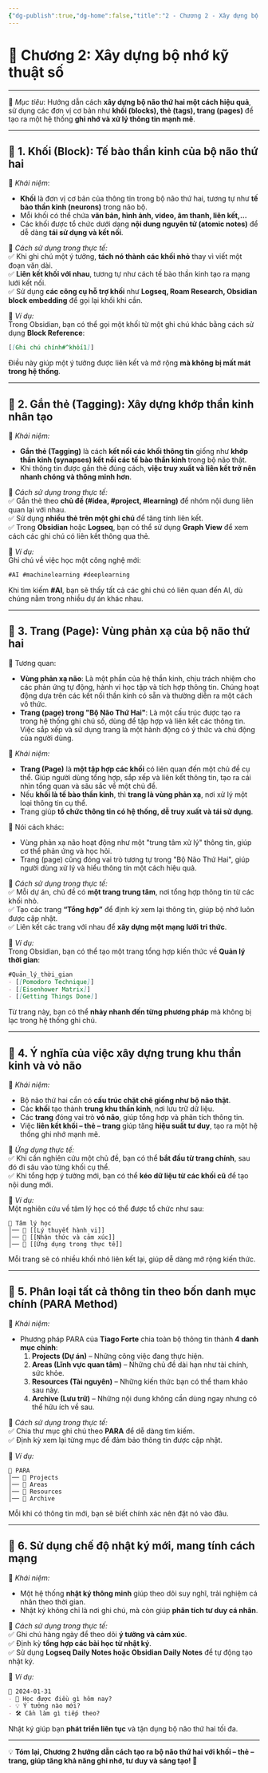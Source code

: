 ```yaml
---
{"dg-publish":true,"dg-home":false,"title":"2 - Chương 2 - Xây dựng bộ nhớ kỹ thuật số","date":"2025-01-31","tags":["sach","sach/bo-nao-thu-hai"],"dg-path":"Books/02 - Bộ Não Thứ Hai - Đồ Tử Bái/2 - Chương 2 - Xây dựng bộ nhớ kỹ thuật số.md","permalink":"/books/02-bo-nao-thu-hai-do-tu-bai/2-chuong-2-xay-dung-bo-nho-ky-thuat-so/","dgPassFrontmatter":true,"updated":"2025-02-23T09:14:22.059+07:00"}
---
```


# **📖 Chương 2: Xây dựng bộ nhớ kỹ thuật số**
---

📌 _Mục tiêu_: Hướng dẫn cách **xây dựng bộ não thứ hai một cách hiệu quả**, sử dụng các đơn vị cơ bản như **khối (blocks), thẻ (tags), trang (pages)** để tạo ra một hệ thống **ghi nhớ và xử lý thông tin mạnh mẽ**.

---

## **🔹 1. Khối (Block): Tế bào thần kinh của bộ não thứ hai**

📌 _Khái niệm_:

- **Khối** là đơn vị cơ bản của thông tin trong bộ não thứ hai, tương tự như **tế bào thần kinh (neurons)** trong não bộ.
- Mỗi khối có thể chứa **văn bản, hình ảnh, video, âm thanh, liên kết,...**
- Các khối được tổ chức dưới dạng **nội dung nguyên tử (atomic notes)** để dễ dàng **tái sử dụng và kết nối**.

📌 _Cách sử dụng trong thực tế:_  
✅ Khi ghi chú một ý tưởng, **tách nó thành các khối nhỏ** thay vì viết một đoạn văn dài.  
✅ **Liên kết khối với nhau**, tương tự như cách tế bào thần kinh tạo ra mạng lưới kết nối.  
✅ Sử dụng **các công cụ hỗ trợ khối** như **Logseq, Roam Research, Obsidian block embedding** để gọi lại khối khi cần.

📌 _Ví dụ:_  
Trong Obsidian, bạn có thể gọi một khối từ một ghi chú khác bằng cách sử dụng **Block Reference**:

```markdown
[[Ghi chú chính#^khối1]]
```

Điều này giúp một ý tưởng được liên kết và mở rộng **mà không bị mất mát trong hệ thống**.

---

## **🔹 2. Gắn thẻ (Tagging): Xây dựng khớp thần kinh nhân tạo**

📌 _Khái niệm:_

- **Gắn thẻ (Tagging)** là cách **kết nối các khối thông tin** giống như **khớp thần kinh (synapses) kết nối các tế bào thần kinh** trong bộ não thật.
- Khi thông tin được gắn thẻ đúng cách, **việc truy xuất và liên kết trở nên nhanh chóng và thông minh hơn**.

📌 _Cách sử dụng trong thực tế:_  
✅ Gắn thẻ theo **chủ đề (#idea, #project, #learning)** để nhóm nội dung liên quan lại với nhau.  
✅ Sử dụng **nhiều thẻ trên một ghi chú** để tăng tính liên kết.  
✅ Trong **Obsidian** hoặc **Logseq**, bạn có thể sử dụng **Graph View** để xem cách các ghi chú có liên kết thông qua thẻ.

📌 _Ví dụ:_  
Ghi chú về việc học một công nghệ mới:

```markdown
#AI #machinelearning #deeplearning
```

Khi tìm kiếm **#AI**, bạn sẽ thấy tất cả các ghi chú có liên quan đến AI, dù chúng nằm trong nhiều dự án khác nhau.

---

## **🔹 3. Trang (Page): Vùng phản xạ của bộ não thứ hai**

📌 Tương quan:
- **Vùng phản xạ não**: Là một phần của hệ thần kinh, chịu trách nhiệm cho các phản ứng tự động, hành vi học tập và tích hợp thông tin. Chúng hoạt động dựa trên các kết nối thần kinh có sẵn và thường diễn ra một cách vô thức.
- **Trang (page) trong "Bộ Não Thứ Hai"**: Là một cấu trúc được tạo ra trong hệ thống ghi chú số, dùng để tập hợp và liên kết các thông tin. Việc sắp xếp và sử dụng trang là một hành động có ý thức và chủ động của người dùng.

📌 _Khái niệm:_
- **Trang (Page)** là **một tập hợp các khối** có liên quan đến một chủ đề cụ thể. Giúp người dùng tổng hợp, sắp xếp và liên kết thông tin, tạo ra cái nhìn tổng quan và sâu sắc về một chủ đề.
- Nếu **khối là tế bào thần kinh**, thì **trang là vùng phản xạ**, nơi xử lý một loại thông tin cụ thể.
- Trang giúp **tổ chức thông tin có hệ thống, dễ truy xuất và tái sử dụng**.

 📌 Nói cách khác:
- Vùng phản xạ não hoạt động như một "trung tâm xử lý" thông tin, giúp cơ thể phản ứng và học hỏi.
- Trang (page) cũng đóng vai trò tương tự trong "Bộ Não Thứ Hai", giúp người dùng xử lý và hiểu thông tin một cách hiệu quả.

📌 _Cách sử dụng trong thực tế:_  
✅ Mỗi dự án, chủ đề có **một trang trung tâm**, nơi tổng hợp thông tin từ các khối nhỏ.  
✅ Tạo các trang **“Tổng hợp”** để định kỳ xem lại thông tin, giúp bộ nhớ luôn được cập nhật.  
✅ Liên kết các trang với nhau để **xây dựng một mạng lưới tri thức**.

📌 _Ví dụ:_  
Trong Obsidian, bạn có thể tạo một trang tổng hợp kiến thức về **Quản lý thời gian**:

```markdown
#Quản_lý_thời_gian
- [[Pomodoro Technique]]
- [[Eisenhower Matrix]]
- [[Getting Things Done]]
```

Từ trang này, bạn có thể **nhảy nhanh đến từng phương pháp** mà không bị lạc trong hệ thống ghi chú.

---

## **🔹 4. Ý nghĩa của việc xây dựng trung khu thần kinh và vỏ não**

📌 _Khái niệm:_

- Bộ não thứ hai cần có **cấu trúc chặt chẽ giống như bộ não thật**.
- Các **khối** tạo thành **trung khu thần kinh**, nơi lưu trữ dữ liệu.
- Các **trang** đóng vai trò **vỏ não**, giúp tổng hợp và phân tích thông tin.
- Việc **liên kết khối – thẻ – trang** giúp tăng **hiệu suất tư duy**, tạo ra một hệ thống ghi nhớ mạnh mẽ.

📌 _Ứng dụng thực tế:_  
✅ Khi cần nghiên cứu một chủ đề, bạn có thể **bắt đầu từ trang chính**, sau đó đi sâu vào từng khối cụ thể.  
✅ Khi tổng hợp ý tưởng mới, bạn có thể **kéo dữ liệu từ các khối cũ** để tạo nội dung mới.

📌 _Ví dụ:_  
Một nghiên cứu về tâm lý học có thể được tổ chức như sau:

```
📂 Tâm lý học
│── 📝 [[Lý thuyết hành vi]]
│── 📝 [[Nhận thức và cảm xúc]]
│── 📝 [[Ứng dụng trong thực tế]]
```

Mỗi trang sẽ có nhiều khối nhỏ liên kết lại, giúp dễ dàng mở rộng kiến thức.

---

## **🔹 5. Phân loại tất cả thông tin theo bốn danh mục chính (PARA Method)**

📌 _Khái niệm:_

- Phương pháp PARA của **Tiago Forte** chia toàn bộ thông tin thành **4 danh mục chính**:
    1. **Projects (Dự án)** – Những công việc đang thực hiện.
    2. **Areas (Lĩnh vực quan tâm)** – Những chủ đề dài hạn như tài chính, sức khỏe.
    3. **Resources (Tài nguyên)** – Những kiến thức bạn có thể tham khảo sau này.
    4. **Archive (Lưu trữ)** – Những nội dung không cần dùng ngay nhưng có thể hữu ích về sau.

📌 _Cách sử dụng trong thực tế:_  
✅ Chia thư mục ghi chú theo **PARA** để dễ dàng tìm kiếm.  
✅ Định kỳ xem lại từng mục để đảm bảo thông tin được cập nhật.

📌 _Ví dụ:_

```
📂 PARA
│── 📂 Projects
│── 📂 Areas
│── 📂 Resources
│── 📂 Archive
```

Mỗi khi có thông tin mới, bạn sẽ biết chính xác nên đặt nó vào đâu.

---

## **🔹 6. Sử dụng chế độ nhật ký mới, mang tính cách mạng**

📌 _Khái niệm:_

- Một hệ thống **nhật ký thông minh** giúp theo dõi suy nghĩ, trải nghiệm cá nhân theo thời gian.
- Nhật ký không chỉ là nơi ghi chú, mà còn giúp **phân tích tư duy cá nhân**.

📌 _Cách sử dụng trong thực tế:_  
✅ Ghi chú hàng ngày để theo dõi **ý tưởng và cảm xúc**.  
✅ Định kỳ **tổng hợp các bài học từ nhật ký**.  
✅ Sử dụng **Logseq Daily Notes hoặc Obsidian Daily Notes** để tự động tạo nhật ký.

📌 _Ví dụ:_

```markdown
📅 2024-01-31
- 📌 Học được điều gì hôm nay?
- 💡 Ý tưởng nào mới?
- 🛠️ Cần làm gì tiếp theo?
```

Nhật ký giúp bạn **phát triển liên tục** và tận dụng bộ não thứ hai tối đa.

---

💡 **Tóm lại, Chương 2 hướng dẫn cách tạo ra bộ não thứ hai với khối – thẻ – trang, giúp tăng khả năng ghi nhớ, tư duy và sáng tạo! 🚀**